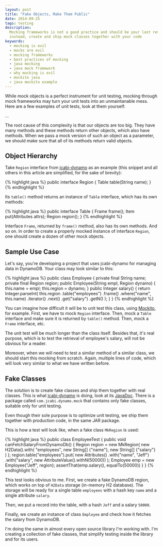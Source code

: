 ```yaml
---
layout: post
title: "Fake Objects, Make Them Public"
date: 2014-09-25
tags: testing
description:
  Mocking frameworks is not a good practice and should be your last resort;
  instead, create and ship mock classes together with your code
keywords:
  - mocking is evil
  - mocks are evil
  - mocking frameworks
  - best practices of mocking
  - java mocking
  - java mock framework
  - why mocking is evil
  - mockito java
  - java mockito example
---
```


While mock objects is a perfect instrument for unit testing,
mocking through mock frameworks may turn your unit tests into
an unmaintanable mess. Here are a few examples of unit tests,
look at them yourself:

...

The root cause of this complexity is that our objects
are too big. They have many methods and these methods
return other objects, which also have methods. When we pass
a mock version of such an object as a parameter, we should
make sure that all of its methods return valid objects.

## Object Hierarchy

Take `Region` interface from [jcabi-dynamo](http://dynamo.jcabi.com) as an example
(this snippet and all others in this article are simplified, for the
sake of brevity):

{% highlight java %}
public interface Region {
  Table table(String name);
}
{% endhighlight %}

Its `table()` method returns an instance of `Table` interface, which
has its own methods:

{% highlight java %}
public interface Table {
  Frame frame();
  Item put(Attributes attrs);
  Region region();
}
{% endhighlight %}

Interface `Frame`, returned by `frame()` method, also has its
own methods. And so on.
In order to create a properly mocked instance of interface `Region`,
one should create a dozen of other mock objects.

## Sample Use Case

Let's say, you're developing a project that uses jcabi-dynamo for
managing data in DynamoDB. Your class may look similar to this:

{% highlight java %}
public class Employee {
  private final String name;
  private final Region region;
  public Employee(String empl, Region dynamo) {
    this.name = empl;
    this.region = dynamo;
  }
  public Integer salary() {
    return Integer.parseInt(
      this.region
        .table("employees")
        .frame()
        .where("name", this.name)
        .iterator()
        .next()
        .get("salary")
        .getN()
    );
  }
}
{% endhighlight %}

You can imagine how difficult it will be to unit test this class,
using [Mockito](http://www.mockito.org), for example. First, we have
to mock `Region` interface. Then, mock a `Table` interface and make sure
it is returned by `table()` method. Then, mock a `Frame` interface, etc.

The unit test will be much longer than the class itself. Besides that,
it's real purpose, which is to test the retrieval of employee's salary, will not
be obvious for a reader.

Moreover, when we will need to test a similar method of a similar class,
we should start this mocking from scratch. Again, multiple lines of code,
which will look very similar to what we have written before.

## Fake Classes

The solution is to create fake classes and ship them
together with real classes. This is what [jcabi-dynamo](http://dynamo.jcabi.com)
is doing, look at its [JavaDoc](http://dynamo.jcabi.com/apidocs-0.16.1/index.html).
There is a package called `com.jcabi.dynamo.mock` that contains
only fake classes, suitable only for unit testing.

Even though their sole purpose is to optimize unit testing, we ship
them together with production code, in the same JAR package.

This is how a test will look like, when a fake class `MkRegion` is used:

{% highlight java %}
public class EmployeeTest {
  public void canFetchSalaryFromDynamoDb() {
    Region region = new MkRegion(
      new H2Data().with(
        "employees", new String[] {"name"},
        new String[] {"salary"}
      )
    );
    region.table("employees").put(
      new Attributes()
        .with("name", "Jeff")
        .with("salary", new AttributeValue().withN(50000))
    );
    Employee emp = new Employee("Jeff", region);
    assertThat(emp.salary(), equalTo(50000))
  }
}
{% endhighlight %}

This test looks obvious to me. First, we create a fake DynamoDB region,
which works on top of `H2Data` storage (in-memory H2 database). The storage
will be ready for a single table `employees` with a hash key `name` and
a single attribute `salary`.

Then, we put a record into the table, with a hash `Jeff` and a salary
`50000`.

Finally, we create an instance of class `Employee` and check how it
fetches the salary from DynamoDB.

I'm doing the same in almost every open source library I'm working with.
I'm creating a collection of fake classes, that simplify testing
inside the library and for its users.
